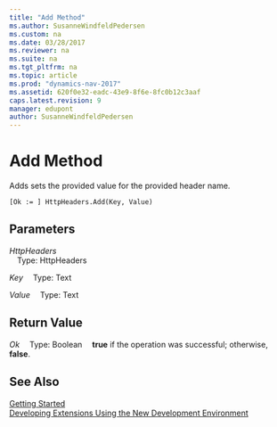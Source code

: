 ```yaml
---
title: "Add Method"
ms.author: SusanneWindfeldPedersen
ms.custom: na
ms.date: 03/28/2017
ms.reviewer: na
ms.suite: na
ms.tgt_pltfrm: na
ms.topic: article
ms.prod: "dynamics-nav-2017"
ms.assetid: 620f0e32-eadc-43e9-8f6e-8fc0b12c3aaf
caps.latest.revision: 9
manager: edupont
author: SusanneWindfeldPedersen
---
```


# Add Method
Adds sets the provided value for the provided header name.

```
[Ok := ] HttpHeaders.Add(Key, Value)
```

## Parameters
*HttpHeaders*  
&emsp;Type: HttpHeaders

*Key*
&emsp;Type: Text

*Value*
&emsp;Type: Text

## Return Value
*Ok*
&emsp;Type: Boolean
&emsp;**true** if the operation was successful; otherwise, **false**.

## See Also
[Getting Started](newdev-get-started.md)  
[Developing Extensions Using the New Development Environment](newdev-dev-overview.md)
